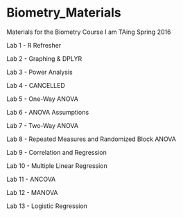 # Biometry_Materials
Materials for the Biometry Course I am TAing Spring 2016

Lab 1 - R Refresher

Lab 2 - Graphing & DPLYR

Lab 3 - Power Analysis

Lab 4 - CANCELLED

Lab 5 - One-Way ANOVA

Lab 6 - ANOVA Assumptions

Lab 7 - Two-Way ANOVA

Lab 8 - Repeated Measures and Randomized Block ANOVA

Lab 9 - Correlation and Regression

Lab 10 - Multiple Linear Regression

Lab 11 - ANCOVA

Lab 12 - MANOVA




Lab 13 - Logistic Regression 
